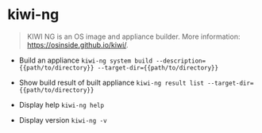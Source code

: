 # kiwi-ng
> KIWI NG is an OS image and appliance builder.
> More information: <https://osinside.github.io/kiwi/>.

- Build an appliance
`kiwi-ng system build --description={{path/to/directory}} --target-dir={{path/to/directory}}`

- Show build result of built appliance
`kiwi-ng result list --target-dir={{path/to/directory}}`

- Display help
`kiwi-ng help`

- Display version
`kiwi-ng -v`
